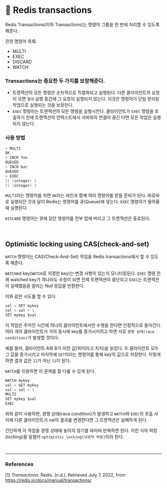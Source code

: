 # :bookmark_tabs: **Redis transactions**

Redis Transactions(이하 Transactions)는 명령어 그룹을 한 번에 처리할 수 있도록 해준다.

관련 명령어 목록:
- MULTI
- EXEC
- DISCARD
- WATCH

### Transactions는 중요한 두 가지를 보장해준다.

- 트랜잭션의 모든 명령은 순차적으로 직렬화되고 실행된다. 다른 클라이언트의 요청이 오면 `절대` 실행 중간에 그 요청이 실행되지 않는다. 이것은 명령어가 단일 분리된 작업으로 실행되는 것을 보장한다.
- `EXEC` 명령어는 트랜잭션의 모든 명령을 실행시킨다. 클라이언트가 `EXEC` 명령을 호출하기 전에 트랜잭션의 컨텍스트에서 서버와의 연결이 끊긴 다면 모든 작업은 실행되지 않는다.

### 사용 방법

```c
> MULTI
OK
> INCR foo
QUEUED
> INCR bar
QUEUED
> EXEC
1) (integer) 1
2) (integer) 1
```

`MULTI`라는 명령어를 치면 `OK`라는 싸인과 함께 여러 명령어를 받을 준비가 된다. 바로바로 실행되던 것과 달리 Redis는 명령어를 큐(Queue)에 넣는다. `EXEC` 명령어가 들어올 때 실행된다.

`DISCARD` 명령어는 큐에 있던 명령어를 전부 없애 버리고 그 트랜잭션은 종료된다.

<br>

## **Optimistic locking using CAS(check-and-set)**

`WATCH` 명령어는 CAS(Check-And-Set) 작업을 Redis transactions에서 할 수 있도록 해준다.

`WATCH`ed key(`WATCH`로 지정한 key)는 변경 사항이 있는지 모니터링된다. `EXEC` 명령 전에 watched key가 하나라도 수정이 되면 전체 트랜잭션이 중단되고 `EXEC`는 트랜잭션이 실패했음을 알리는 Null 응답을 반환한다.

이와 같은 시도를 할 수 있다.
```c
val = GET mykey
val = val + 1
SET mykey $val
```

이 작업은 주어진 시간에 하나의 클라이언트에서만 수행을 한다면 안정적으로 돌아간다. 여러 개의 클라이언트가 거의 동시에 key를 증가시키려고 하면 서로 `경쟁 상태(race condition)`가 발생할 것이다.

예를 들어, 클라이언트 A와 B가 이전 값(10이라고 치자)을 읽었다. 두 클라이언트 모두 그 값을 증가시키고 마지막에 `SET`이라는 명령어를 통해 key의 값으로 저장한다. 이렇게 하면 결과 값은 `12`가 아닌 `11`이 된다.

`WATCH`를 이용하면 이 문제를 잘 다룰 수 있게 된다.
```c
WATCH mykey
val = GET mykey
val = val + 1
MULTI
SET mykey $val
EXEC
```

위와 같이 사용하면, 경쟁 상태(race condition)가 발생하고  `WATCH`와 `EXEC`의 호출 사이에 다른 클라이언트가 val의 결과를 변경한다면 그 트랜잭션은 실패하게 된다.

간단하게 이 작업을 경쟁 상태에 놓이지 않기를 바라며 반복하면 된다. 이런 식의 락킹(locking)을 일컬어 `optimistic locking(낙관적 락킹)`이라 한다. 


<br>

---
### **References**
[1] *Transactions*. Redis. (n.d.). Retrieved July 7, 2022, from https://redis.io/docs/manual/transactions/ 